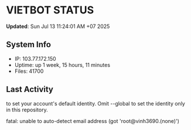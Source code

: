 # VIETBOT STATUS
**Updated**: Sun Jul 13 11:24:01 AM +07 2025

## System Info
- IP: 103.77.172.150
- Uptime: up 1 week, 15 hours, 11 minutes
- Files: 41700

## Last Activity

to set your account's default identity.
Omit --global to set the identity only in this repository.

fatal: unable to auto-detect email address (got 'root@vinh3690.(none)')
